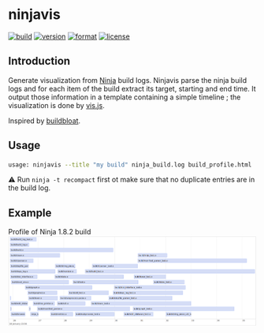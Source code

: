 # ninjavis #
[![build](https://travis-ci.org/chagui/ninjavis.png)](https://travis-ci.org/chagui/ninjavis)
[![version](https://pypip.in/v/ninjavis/badge.png?style=flat)](https://pypi.python.org/pypi/ninjavis)
[![format](https://pypip.in/format/ninjavis/badge.png?style=flat)](https://pythonwheels.com/)
[![license](https://pypip.in/license/ninjavis/badge.png?style=flat)](https://pypi.python.org/pypi/ninjavis)


## Introduction ##
Generate visualization from [Ninja](https://github.com/ninja-build/ninja) build logs. Ninjavis parse the ninja build
logs and for each item of the build extract its target, starting and end time.
It output those information in a template containing a simple timeline ; the visualization is done by [vis.js](http://visjs.org/).

Inspired by [buildbloat](https://github.com/nico/buildbloat).

## Usage ##
```bash
usage: ninjavis --title "my build" ninja_build.log build_profile.html
```
:warning: Run ``ninja -t recompact`` first ot make sure that no duplicate entries are in the build log.

## Example ##
Profile of Ninja 1.8.2 build
![Ninja 1.8.2 build profile](https://raw.githubusercontent.com/chagui/ninjavis/main/docs/example-ninja_build_1.8.2.png)


